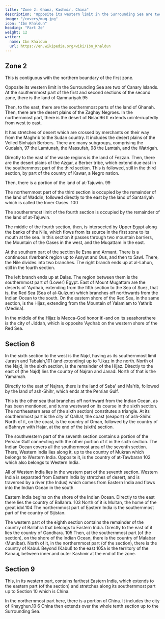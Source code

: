 ```yaml
---
title: "Zone 2: Ghana, Kashmir, China"
description: "Opposite its western limit in the Surrounding Sea are two of Canary Islands"
image: "/covers/muq.jpg"
icon: "Ibn Khaldun"
heading: "Part 2e"
weight: 12
writer:
  name: Ibn Khaldun
  url: https://en.wikipedia.org/wiki/Ibn_Khaldun
---
```



## Zone 2

This is contiguous with the northern boundary of the first zone.

Opposite its western limit in the Surrounding Sea are two of Canary Islands. At the southernmost part of the first and second sections of the second zone, there is the land of Qamnuriyah.95 

Then, to the east, there are the southernmost parts of the land of Ghanah. Then, there are the desert plains of the Zaghay Negroes. In the northernmost part, there is the desert of Nisar.96 It extends uninterruptedly from west to east. 

It has stretches of desert which are crossed by merchants on their way from the Maghrib to the Sudan country. It includes the desert plains of the Veiled Sinhajah Berbers. There are many subgroups, comprising the Gudalah, 97 the Lamtunah, the Massufah, 98 the Lamtah, and the Watrigah. 

Directly to the east of the waste regions is the land of Fezzan. Then, there are the desert plains of the Azgar, a Berber tribe, which extend due east in the southernmost part of the third section. This is followed, still in the third section, by part of the country of Kawar, a Negro nation. 

Then, there is a portion of the land of at-Tajuwin. 99

The northernmost part of the third section is occupied by the remainder of the land of Waddin, followed directly to the east by the land of Santariyah which is called the Inner Oases. 100

The southernmost limit of the fourth section is occupied by the remainder of the land of at-Tajuwin.

The middle of the fourth section, then, is intersected by Upper Egypt along the banks of the Nile, which flows from its source in the first zone to its mouth at the sea. In this section it passes through two mountain barriers, the Mountain of the Oases in the west, and the Muqattam in the east. 

At the southern part of the section lie Esna and Armant. There is a continuous riverbank region up to Assyut and Qus, and then to Sawl. There, the Nile divides into two branches. The right branch ends up at al-Lahun, still in the fourth section. 

The left branch ends up at Dalas. The region between them is the southernmost part of (Lower) Egypt. East of Mount Mugattam are the deserts of 'Aydhab, extending from the fifth section to the Sea of Suez, that is, the Red Sea (Sea of al-Qulzum) which branches off northwards from the Indian Ocean to the south. On the eastern shore of the Red Sea, in the same section, is the Hijaz, extending from the Mountain of Yalamlam to Yathrib (Medina). 

In the middle of the Hijaz is Mecca-God honor it!-and on its seashorethere is the city of Jiddah, which is opposite 'Aydhab on the western shore of the Red Sea.


## Section 6

In the sixth section to the west is the Najd, having as its southernmost limit Jurash and Tabalah,101 (and extending) up to 'Ukaz in the north. North of the Najd, in the sixth section, is the remainder of the Hijaz. Directly to the east of (the Najd) lies the country of Najran and Janad. North of that is the Yamamah. 

Directly to the east of Najran, there is the land of Saba' and Ma'rib, followed by the land of ash-Shihr, which ends at the Persian Gulf. 

This is the other sea that branches off northward from the Indian Ocean, as has been mentioned, and turns westward on its course in the sixth section. The northeastern area of (the sixth section) constitutes a triangle. At its southernmost part is the city of Qalhat, the coast (seaport) of ash-Shihr. North of it, on the coast, is the country of Oman, followed by
the country of alBahrayn with Hajar, at the end of the (sixth) section.

The southwestern part of the seventh section contains a portion of the Persian Gulf connecting with the other portion of it in the sixth section. The Indian Ocean covers all the southernmost area of the seventh section. There, Western India lies along it, up to the country of Mukran which belongs to Western India. Opposite it, is the country of at-Tawbaran 102 which also belongs to Western India. 

All of Western India lies in the western part of the seventh section. Western India is separated from Eastern India by stretches of desert, and is traversed by a river (the Indus) which comes from Eastern India and flows into the Indian Ocean in the south. 

Eastern India begins on the shore of the Indian Ocean. Directly to the east there lies the country of Ballahra. 103 North of it is Multan, the home of the great idol.104 The northernmost part of Eastern India is the southernmost part of the country of Sijistan. 

The western part of the eighth section contains the remainder of the country of Ballahra that belongs to Eastern India. Directly to the east of it lies the country of Gandhara. 105 Then, at the southernmost part (of the section), on the shore of the Indian Ocean, there is the country of Malabar (Munibar). North of it, in the northernmost part (of the section), there is the country of Kabul. Beyond (Kabul) to the east 105a is the territory of the Kanauj, between inner and outer Kashmir at the end of the zone. 


## Section 9

This, in its western part, contains farthest Eastern India, which extends to the eastern part (of the section) and stretches along its southernmost part up to Section 10 which is China. 

In the northernmost part here, there is a portion of China. It includes the city of Khayghun.10 6 China then extends over the whole tenth section up to the Surrounding Sea.
